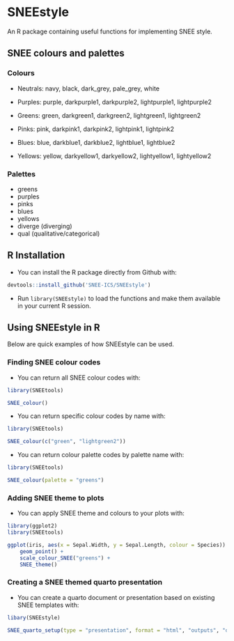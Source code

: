 # SNEEstyle

An R package containing useful functions for implementing SNEE style.

## SNEE colours and palettes

### Colours

-   Neutrals: navy, black, dark_grey, pale_grey, white

-   Purples: purple, darkpurple1, darkpurple2, lightpurple1, lightpurple2

-   Greens: green, darkgreen1, darkgreen2, lightgreen1, lightgreen2

-   Pinks: pink, darkpink1, darkpink2, lightpink1, lightpink2

-   Blues: blue, darkblue1, darkblue2, lightblue1, lightblue2

-   Yellows: yellow, darkyellow1, darkyellow2, lightyellow1, lightyellow2

### Palettes

-   greens
-   purples
-   pinks
-   blues
-   yellows
-   diverge (diverging)
-   qual (qualitative/categorical)

## R Installation

-   You can install the R package directly from Github with:

``` r
devtools::install_github('SNEE-ICS/SNEEstyle')
```

-   Run `library(SNEEstyle)` to load the functions and make them available in your current R session.

## Using SNEEstyle in R

Below are quick examples of how SNEEstyle can be used.

### Finding SNEE colour codes

-   You can return all SNEE colour codes with:

``` r
library(SNEEtools)

SNEE_colour()
```

-   You can return specific colour codes by name with:

``` r
library(SNEEtools)

SNEE_colour(c("green", "lightgreen2"))
```

-   You can return colour palette codes by palette name with:

``` r
library(SNEEtools)

SNEE_colour(palette = "greens")
```

### Adding SNEE theme to plots

-   You can apply SNEE theme and colours to your plots with:

``` r
library(ggplot2)
library(SNEEtools)

ggplot(iris, aes(x = Sepal.Width, y = Sepal.Length, colour = Species)) +
    geom_point() +
    scale_colour_SNEE("greens") +
    SNEE_theme()
```

### Creating a SNEE themed quarto presentation

- You can create a quarto document or presentation based on existing SNEE templates with:

``` r
libary(SNEEstyle)

SNEE_quarto_setup(type = "presentation", format = "html", "outputs", "draft1")
```
